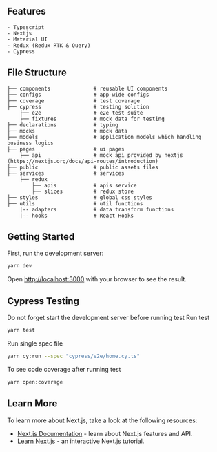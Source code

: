 ## Features
    - Typescript
    - Nextjs
    - Material UI
    - Redux (Redux RTK & Query)
    - Cypress

## File Structure
    ├── components              # reusable UI components
    ├── configs                 # app-wide configs
    ├── coverage                # test coverage
    ├── cypress                 # testing solution
        ├── e2e                 # e2e test suite
        ├── fixtures            # mock data for testing
    ├── declarations            # typing
    ├── mocks                   # mock data
    ├── models                  # application models which handling business logics
    ├── pages                   # ui pages
        ├── api                 # mock api provided by nextjs (https://nextjs.org/docs/api-routes/introduction)
    ├── public                  # public assets files
    ├── services                # services
        ├── redux
            ├── apis            # apis service
            ├── slices          # redux store
    ├── styles                  # global css styles
    ├── utils                   # util functions
        |-- adapters            # data transform functions
        |-- hooks               # React Hooks


## Getting Started
First, run the development server:
```bash
yarn dev
```

Open [http://localhost:3000](http://localhost:3000) with your browser to see the result.
## Cypress Testing
Do not forget start the development server before running test
Run test
```bash
yarn test
```

Run single spec file
```bash
yarn cy:run --spec "cypress/e2e/home.cy.ts"
```

To see code coverage after running test
```bash
yarn open:coverage
```
## Learn More

To learn more about Next.js, take a look at the following resources:

- [Next.js Documentation](https://nextjs.org/docs) - learn about Next.js features and API.
- [Learn Next.js](https://nextjs.org/learn) - an interactive Next.js tutorial.

